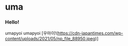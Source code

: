 # uma

### Hello!

umapyoi umapyoi
[우마이!(https://cdn-japantimes.com/wp-content/uploads/2021/05/np_file_88950.jpeg)]
